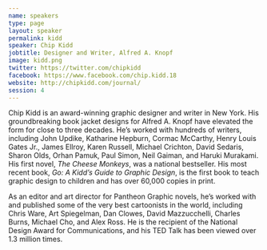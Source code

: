 ```yaml
---
name: speakers
type: page
layout: speaker
permalink: kidd
speaker: Chip Kidd
jobtitle: Designer and Writer, Alfred A. Knopf
image: kidd.png
twitter: https://twitter.com/chipkidd
facebook: https://www.facebook.com/chip.kidd.18
website: http://chipkidd.com/journal/
session: 4
---
```

Chip Kidd is an award-winning graphic designer and writer in New York. His groundbreaking book jacket designs for Alfred A. Knopf have elevated the form for close to three decades. He’s worked with hundreds of writers, including John Updike, Katharine Hepburn, Cormac McCarthy, Henry Louis Gates Jr., James Ellroy, Karen Russell, Michael Crichton, David Sedaris, Sharon Olds, Orhan Pamuk, Paul Simon, Neil Gaiman, and Haruki Murakami. His first novel, <em>The Cheese Monkeys</em>, was a national bestseller. His most recent book, <em>Go: A Kidd’s Guide to Graphic Design</em>, is the first book to teach graphic design to children and has over 60,000 copies in print.

As an editor and art director for Pantheon Graphic novels, he’s worked with and published some of the very best cartoonists in the world, including Chris Ware, Art Spiegelman, Dan Clowes, David Mazzucchelli, Charles Burns, Michael Cho, and Alex Ross. He is the recipient of the National Design Award for Communications, and his TED Talk has been viewed over 1.3 million times. 